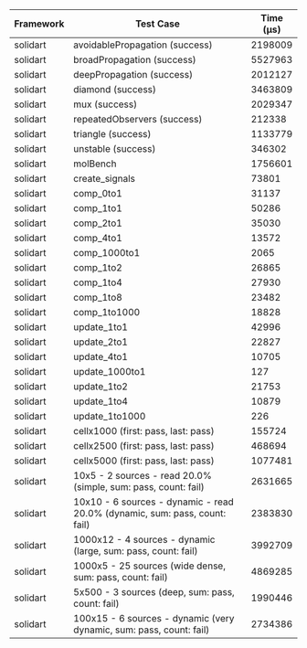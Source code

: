 | Framework | Test Case | Time (μs) |
| --- | --- | --- |
| solidart | avoidablePropagation (success) | 2198009 |
| solidart | broadPropagation (success) | 5527963 |
| solidart | deepPropagation (success) | 2012127 |
| solidart | diamond (success) | 3463809 |
| solidart | mux (success) | 2029347 |
| solidart | repeatedObservers (success) | 212338 |
| solidart | triangle (success) | 1133779 |
| solidart | unstable (success) | 346302 |
| solidart | molBench | 1756601 |
| solidart | create_signals | 73801 |
| solidart | comp_0to1 | 31137 |
| solidart | comp_1to1 | 50286 |
| solidart | comp_2to1 | 35030 |
| solidart | comp_4to1 | 13572 |
| solidart | comp_1000to1 | 2065 |
| solidart | comp_1to2 | 26865 |
| solidart | comp_1to4 | 27930 |
| solidart | comp_1to8 | 23482 |
| solidart | comp_1to1000 | 18828 |
| solidart | update_1to1 | 42996 |
| solidart | update_2to1 | 22827 |
| solidart | update_4to1 | 10705 |
| solidart | update_1000to1 | 127 |
| solidart | update_1to2 | 21753 |
| solidart | update_1to4 | 10879 |
| solidart | update_1to1000 | 226 |
| solidart | cellx1000 (first: pass, last: pass) | 155724 |
| solidart | cellx2500 (first: pass, last: pass) | 468694 |
| solidart | cellx5000 (first: pass, last: pass) | 1077481 |
| solidart | 10x5 - 2 sources - read 20.0% (simple, sum: pass, count: fail) | 2631665 |
| solidart | 10x10 - 6 sources - dynamic - read 20.0% (dynamic, sum: pass, count: fail) | 2383830 |
| solidart | 1000x12 - 4 sources - dynamic (large, sum: pass, count: fail) | 3992709 |
| solidart | 1000x5 - 25 sources (wide dense, sum: pass, count: fail) | 4869285 |
| solidart | 5x500 - 3 sources (deep, sum: pass, count: fail) | 1990446 |
| solidart | 100x15 - 6 sources - dynamic (very dynamic, sum: pass, count: fail) | 2734386 |
